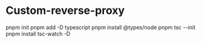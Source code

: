 # Custom-reverse-proxy

pnpm init
pnpm add -D typescript
pnpm install @types/node
pnpm tsc --init
pnpm install tsc-watch -D